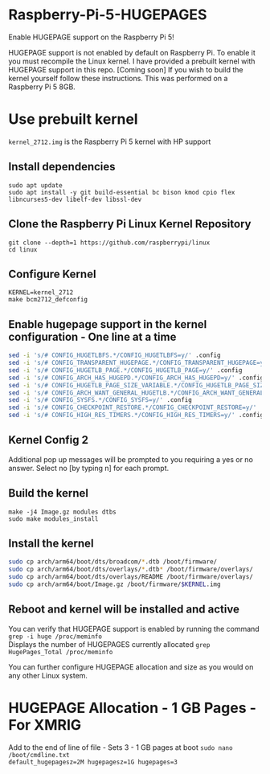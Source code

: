# Raspberry-Pi-5-HUGEPAGES
Enable HUGEPAGE support on the Raspberry Pi 5!


HUGEPAGE support is not enabled by default on Raspberry Pi.  To enable it you must recompile the Linux kernel.  I have provided a prebuilt kernel with HUGEPAGE support in this repo. [Coming soon] If you wish to build the kernel yourself follow these instructions.  This was performed on a Raspberry Pi 5 8GB.  

# Use prebuilt kernel

`kernel_2712.img` is the Raspberry Pi 5 kernel with HP support

## Install dependencies
`sudo apt update`  
`sudo apt install -y git build-essential bc bison kmod cpio flex libncurses5-dev libelf-dev libssl-dev`

## Clone the Raspberry Pi Linux Kernel Repository
`git clone --depth=1 https://github.com/raspberrypi/linux`  
`cd linux`

## Configure Kernel
`KERNEL=kernel_2712`  
`make bcm2712_defconfig`   

## Enable hugepage support in the kernel configuration - One line at a time
```bash
sed -i 's/# CONFIG_HUGETLBFS.*/CONFIG_HUGETLBFS=y/' .config
sed -i 's/# CONFIG_TRANSPARENT_HUGEPAGE.*/CONFIG_TRANSPARENT_HUGEPAGE=y/' .config
sed -i 's/# CONFIG_HUGETLB_PAGE.*/CONFIG_HUGETLB_PAGE=y/' .config 
sed -i 's/# CONFIG_ARCH_HAS_HUGEPD.*/CONFIG_ARCH_HAS_HUGEPD=y/' .config
sed -i 's/# CONFIG_HUGETLB_PAGE_SIZE_VARIABLE.*/CONFIG_HUGETLB_PAGE_SIZE_VARIABLE=y/' .config
sed -i 's/# CONFIG_ARCH_WANT_GENERAL_HUGETLB.*/CONFIG_ARCH_WANT_GENERAL_HUGETLB=y/' .config
sed -i 's/# CONFIG_SYSFS.*/CONFIG_SYSFS=y/' .config
sed -i 's/# CONFIG_CHECKPOINT_RESTORE.*/CONFIG_CHECKPOINT_RESTORE=y/' .config
sed -i 's/# CONFIG_HIGH_RES_TIMERS.*/CONFIG_HIGH_RES_TIMERS=y/' .config
```

## Kernel Config 2  
Additional pop up messages will be prompted to you requiring a yes or no answer.   Select no [by typing n] for each prompt.

## Build the kernel

`make -j4 Image.gz modules dtbs`  
`sudo make modules_install`

## Install the kernel
```bash
sudo cp arch/arm64/boot/dts/broadcom/*.dtb /boot/firmware/
sudo cp arch/arm64/boot/dts/overlays/*.dtb* /boot/firmware/overlays/
sudo cp arch/arm64/boot/dts/overlays/README /boot/firmware/overlays/
sudo cp arch/arm64/boot/Image.gz /boot/firmware/$KERNEL.img
```

## Reboot and kernel will be installed and active

You can verify that HUGEPAGE support is enabled by running the command
`grep -i huge /proc/meminfo`  
Displays the number of HUGEPAGES currently allocated
`grep HugePages_Total /proc/meminfo`  

You can further configure HUGEPAGE allocation and size as you would on any other Linux system.

# HUGEPAGE Allocation - 1 GB Pages - For XMRIG

Add to the end of line of file - Sets 3 - 1 GB pages at boot
`sudo nano /boot/cmdline.txt`  
`default_hugepagesz=2M hugepagesz=1G hugepages=3`




